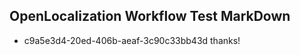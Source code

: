## OpenLocalization Workflow Test MarkDown
* c9a5e3d4-20ed-406b-aeaf-3c90c33bb43d thanks!

<!--HONumber=Jul16_HO5-->


